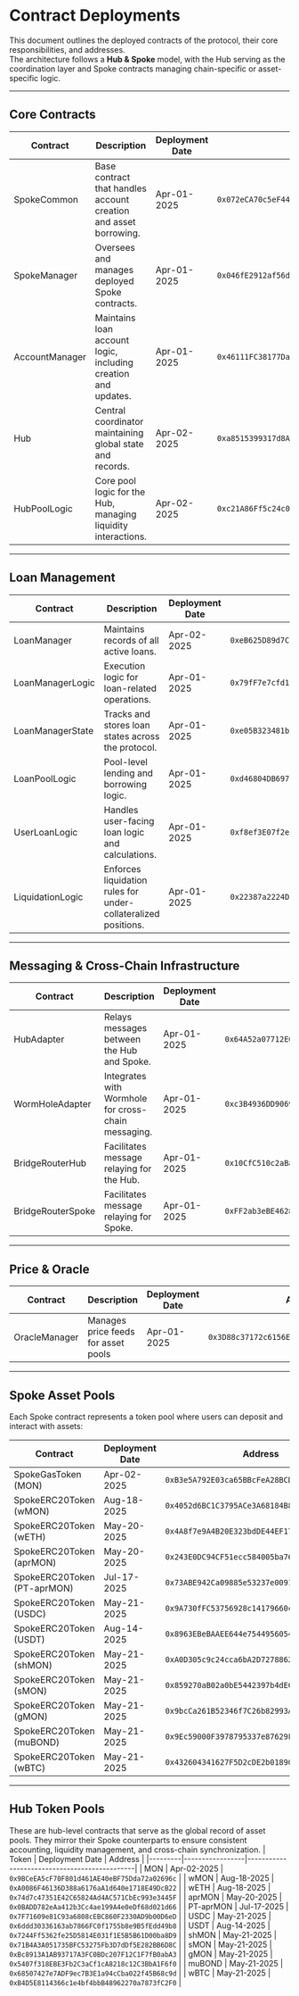 # Contract Deployments

This document outlines the deployed contracts of the protocol, their core responsibilities, and addresses.  
The architecture follows a **Hub & Spoke** model, with the Hub serving as the coordination layer and Spoke contracts managing chain-specific or asset-specific logic.

---

## Core Contracts

| Contract        | Description                                                        | Deployment Date | Address                                      |
|-----------------|--------------------------------------------------------------------|-----------------|----------------------------------------------|
| SpokeCommon     | Base contract that handles account creation and asset borrowing.   | Apr-01-2025     | `0x072eCA70c5eF4449C64538b55e909527Ed569848` |
| SpokeManager    | Oversees and manages deployed Spoke contracts.                     | Apr-01-2025     | `0x046fE2912af56d2C1a961e122cCC9ceBaF8cb071` |
| AccountManager  | Maintains loan account logic, including creation and updates.      | Apr-01-2025     | `0x46111FC38177Dac8A0c20307114Bc38e15aAeAeE` |
| Hub             | Central coordinator maintaining global state and records.          | Apr-02-2025     | `0xa8515399317d8A73853AA1B2621B2E6757cBaF68` |
| HubPoolLogic    | Core pool logic for the Hub, managing liquidity interactions.      | Apr-02-2025     | `0xc21A86Ff5c24c097D3C463d94e641381d7d1d4b9` |

---

## Loan Management

| Contract           | Description                                           | Deployment Date | Address                                      |
|--------------------|-------------------------------------------------------|-----------------|----------------------------------------------|
| LoanManager        | Maintains records of all active loans.                | Apr-02-2025     | `0xeB625D89d7C017F6A8CF8E859500bC9f9790D743` |
| LoanManagerLogic   | Execution logic for loan-related operations.          | Apr-01-2025     | `0x79fF7e7cfd1AF5E2b982a95E72C491084932e8aD` |
| LoanManagerState   | Tracks and stores loan states across the protocol.    | Apr-01-2025     | `0xe05B323481b2a280D99aa418bd2fCafcEec538a8` |
| LoanPoolLogic      | Pool-level lending and borrowing logic.               | Apr-01-2025     | `0xd46804DB6979bCC50C5683D2bE240B22B61B5531` |
| UserLoanLogic      | Handles user-facing loan logic and calculations.      | Apr-01-2025     | `0xf8ef3E07f2eB0826417FB3573C7f157C97824b9E` |
| LiquidationLogic   | Enforces liquidation rules for under-collateralized positions. | Apr-01-2025 | `0x22387a2224D0935cd961196BD48aB8b0EF114848` |

---

## Messaging & Cross-Chain Infrastructure

| Contract          | Description                                    | Deployment Date | Address                                      |
|-------------------|------------------------------------------------|-----------------|----------------------------------------------|
| HubAdapter        | Relays messages between the Hub and Spoke.     | Apr-01-2025     | `0x64A52a07712E006d37035FC1666a5b297E9EeC66` |
| WormHoleAdapter   | Integrates with Wormhole for cross-chain messaging. | Apr-01-2025 | `0xc3B4936DD9069DeD7c98Af00466A50C8c6654F15` |
| BridgeRouterHub   | Facilitates message relaying for the Hub.      | Apr-01-2025     | `0x10CfC510c2aBaed65339ce54FF793B22967452fc` |
| BridgeRouterSpoke | Facilitates message relaying for Spoke.        | Apr-01-2025     | `0xFF2ab3eBE4628790f3Cb6d2a1c6727D9BD953B8C` |

---

## Price & Oracle

| Contract      | Description                         | Deployment Date | Address                                      |
|---------------|-------------------------------------|-----------------|----------------------------------------------|
| OracleManager | Manages price feeds for asset pools | Apr-01-2025     | `0x3D88c37172c6156E07766CdFAc0d38b557029E43` |

---

## Spoke Asset Pools

Each Spoke contract represents a token pool where users can deposit and interact with assets:

| Contract                  | Deployment Date | Address                                      |
|---------------------------|-----------------|----------------------------------------------|
| SpokeGasToken (MON)       | Apr-02-2025     | `0xB3e5A792E03ca65BBcFeA28BCDeD5C7406bcEa10` |
| SpokeERC20Token (wMON)    | Aug-18-2025     | `0x4052d6BC1C3795ACe3A68184B859Fdb2b757d8a9` |
| SpokeERC20Token (wETH)    | May-20-2025     | `0x4A8f7e9A4B20E323bdDE44EF17489c435B628434` |
| SpokeERC20Token (aprMON)  | May-20-2025     | `0x243E0DC94CF51ecc584005ba76A3f89507054B0a` |
| SpokeERC20Token (PT-aprMON) | Jul-17-2025   | `0x73ABE942Ca09885e53237e0091e474d544900ccd` |
| SpokeERC20Token (USDC)    | May-21-2025     | `0x9A730fFC53756928c14179660c5b6A622d2d27Bd` |
| SpokeERC20Token (USDT)    | Aug-14-2025     | `0x8963EBeBAAEE644e75449560549F813fd68f05CB` |
| SpokeERC20Token (shMON)   | May-21-2025     | `0xA0D305c9c24cca6bA2D727886202E331ac9ed59D` |
| SpokeERC20Token (sMON)    | May-21-2025     | `0x859270aB02a0bE5442397b4dECc87E67Db717998` |
| SpokeERC20Token (gMON)    | May-21-2025     | `0x9bcCa261B52346f7C26b82993A1f83Fb1e83a3e2` |
| SpokeERC20Token (muBOND)  | May-21-2025     | `0x9Ec59000F3978795337e87629Fe9a8F7Af461f4B` |
| SpokeERC20Token (wBTC)    | May-21-2025     | `0x432604341627F5D2cDE2b0189018329D0E491e6b` |

---

## Hub Token Pools
These are hub-level contracts that serve as the global record of asset pools. They mirror their Spoke counterparts to ensure consistent accounting, liquidity management, and cross-chain synchronization.
| Token   | Deployment Date | Address                                      |
|---------|-----------------|----------------------------------------------|
| MON     | Apr-02-2025     | `0x9BCeEA5cF70F801d461AE40eBF75Dda72a02696c` |
| wMON    | Aug-18-2025     | `0xA0086F46136D388a6176aA1d640e1718E49DcB22` |
| wETH    | Aug-18-2025     | `0x74d7c47351E42C65824Ad4AC571CbEc993e3445F` |
| aprMON  | May-20-2025     | `0x0BADD782eAa412b3Cc4ae199A4e0eDf68d021d66` |
| PT-aprMON | Jul-17-2025   | `0x7F71609e81C93a6808cEBC860F2330AD9b00D6eD` |
| USDC    | May-21-2025     | `0x6ddd30336163ab7866FC0f1755b8e9B5fEdd49b8` |
| USDT    | Aug-14-2025     | `0x7244Ff5362fe25D5814E031f1E5B5B61D00ba8D9` |
| shMON   | May-21-2025     | `0x71B4A3A051735BFC53275Fb3D7dDf5E282BB6D8C` |
| sMON    | May-21-2025     | `0xBc8913A1AB93717A3FC0BDc207F12C1F7fB0abA3` |
| gMON    | May-21-2025     | `0x5407f318EBE3Fb2C3aCf1cA8218c12C3BbA1F6f0` |
| muBOND  | May-21-2025     | `0x68507427e7ADF9ec7B3E1a94cCba022f45B68c9d` |
| wBTC    | May-21-2025     | `0xB4D5E8114366c1e4bf4bbB48962270a7873fC2F0` |
